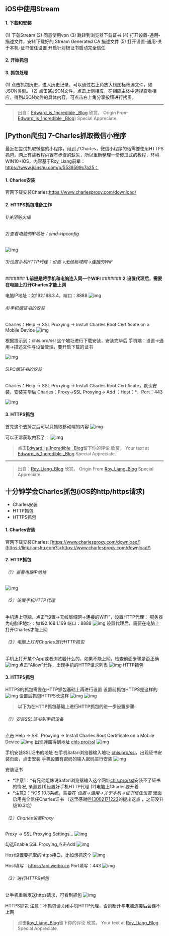 ## iOS中使用Stream

#### 1. 下载和安装

(1) 下载Stream
(2) 同意使用vpn
(3) 跳转到浏览器下载证书
(4) 打开设置-通用-描述文件，安转下载好的 Stream Generated CA 描述文件
(5) 打开设置-通用-关于本机-证书信任设置 开启针对根证书启动完全信任

#### 2. 开始抓包

#### 3. 抓包处理

(1) 点击抓包历史，进入历史记录。可以通过右上角放大镜图标筛选文件，如JSON类型。
(2) 点击某JSON文件，点击上侧相应，在相应主体中选择查看相应，得到JSON文件的具体内容。可点击右上角分享按钮进行拷贝。

------


> 出自：[Edward_is_1ncredible _Blog](https://blog.csdn.net/Edward_is_1ncredible/article/details/84023572)
> 欣赏。
> Origin From [Edward_is_1ncredible _Blog](https://blog.csdn.net/Edward_is_1ncredible/article/details/84023572))
> Special Appreciate.

## [Python爬虫] 7-Charles抓取微信小程序
最近在尝试抓取微信的小程序，用到了Charles，微信小程序的话需要使用HTTPS抓包，网上有些教程内容有步骤的缺失，所以重新整理一份傻瓜式的教程，环境WIN10+IOS，内容基于Roy_Liang前辈：https://www.jianshu.com/p/5539599c7a25：

#### 1. Charles安装
官网下载安装Charles:https://www.charlesproxy.com/download/

#### 2. HTTPS抓包准备工作
###### 1)关闭防火墙
###### 2)查看电脑的IP地址：cmd->ipconfig
![img](https://img-blog.csdnimg.cn/20181113093732652.png)

###### 3)设置手机HTTP代理：设置->无线局域网->连接的WiF

####### **1.前提是将手机和电脑连入同一个WIFI**
####### **2.设置代理后，需要在电脑上打开Charles才能上网**

电脑IP地址：如192.168.3.4，端口：8888
![img](https://img-blog.csdnimg.cn/2018111309414933.png?x-oss-process=image/watermark,type_ZmFuZ3poZW5naGVpdGk,shadow_10,text_aHR0cHM6Ly9ibG9nLmNzZG4ubmV0L0Vkd2FyZF9pc18xbmNyZWRpYmxl,size_16,color_FFFFFF,t_70)

###### 4)手机端证书的安装

Charles：Help -> SSL Proxying -> Install Charles Root Certificate on a Mobile Device
![img](https://img-blog.csdnimg.cn/20181113094856356.png)

根据提示到：chls.pro/ssl 这个地址进行下载安装，安装完毕后
手机端：设置->通用->描述文件与设备管理，要开启下载的证书

![img](https://img-blog.csdnimg.cn/20181113095150643.png?x-oss-process=image/watermark,type_ZmFuZ3poZW5naGVpdGk,shadow_10,text_aHR0cHM6Ly9ibG9nLmNzZG4ubmV0L0Vkd2FyZF9pc18xbmNyZWRpYmxl,size_16,color_FFFFFF,t_70)

###### 5)PC端证书的安装
Charles：Help -> SSL Proxying -> Install Charles Root Certificate，默认安装，安装完毕后
Charles：Proxy->SSL Proxying-> Add ：Host：*，Port：443

![img](https://img-blog.csdnimg.cn/20181113095749905.png?x-oss-process=image/watermark,type_ZmFuZ3poZW5naGVpdGk,shadow_10,text_aHR0cHM6Ly9ibG9nLmNzZG4ubmV0L0Vkd2FyZF9pc18xbmNyZWRpYmxl,size_16,color_FFFFFF,t_70)

#### 3. HTTPS抓包
首先这个去掉之后可以只抓取移动端的内容
![img](https://img-blog.csdnimg.cn/20181113094527631.png?x-oss-process=image/watermark,type_ZmFuZ3poZW5naGVpdGk,shadow_10,text_aHR0cHM6Ly9ibG9nLmNzZG4ubmV0L0Vkd2FyZF9pc18xbmNyZWRpYmxl,size_16,color_FFFFFF,t_70)

可以正常获取内容了：
![img](https://img-blog.csdnimg.cn/20181113100145124.png?x-oss-process=image/watermark,type_ZmFuZ3poZW5naGVpdGk,shadow_10,text_aHR0cHM6Ly9ibG9nLmNzZG4ubmV0L0Vkd2FyZF9pc18xbmNyZWRpYmxl,size_16,color_FFFFFF,t_70)

> 点击[Edward_is_1ncredible _Blog](https://blog.csdn.net/Edward_is_1ncredible/article/details/84023572)留下你的评论
> 欣赏。
> Your text at [Edward_is_1ncredible _Blog](https://blog.csdn.net/Edward_is_1ncredible/article/details/84023572)
> Special Appreciate.

------

> 出自：[Roy_Liang_Blog](https://www.jianshu.com/p/5539599c7a25)
> 欣赏。
> Origin From [Roy_Liang_Blog](https://www.jianshu.com/p/5539599c7a25)
> Special Appreciate.

## 十分钟学会Charles抓包(iOS的http/https请求)

- Charles安装
- HTTP抓包
- HTTPS抓包

#### 1. Charles安装

官网下载安装Charles:
 [https://www.charlesproxy.com/download/](https://link.jianshu.com?t=https://www.charlesproxy.com/download/)

#### 2. HTTP抓包

###### （1）查看电脑IP地址
![img](https:////upload-images.jianshu.io/upload_images/2469183-ff851ce2abe6cfe8.png?imageMogr2/auto-orient/strip%7CimageView2/2/w/672/format/webp)
###### （2）设置手机HTTP代理
手机连上电脑，点击“设置->无线局域网->连接的WiFi”，设置HTTP代理：
 服务器为电脑IP地址：如192.168.1.169
 端口：8888
![img](https:////upload-images.jianshu.io/upload_images/2469183-ad19fa10a1815cbc.png?imageMogr2/auto-orient/strip%7CimageView2/2/w/350/format/webp)
设置代理后，需要在电脑上打开Charles才能上网
###### （3）电脑上打开Charles进行HTTP抓包
手机上打开某个App或者浏览器什么的，如果不能上网，检查前面步骤是否正确
![img](https:////upload-images.jianshu.io/upload_images/2469183-8630cf0087d20187.png?imageMogr2/auto-orient/strip%7CimageView2/2/w/782/format/webp)
点击“Allow”允许，出现手机的HTTP请求列表
![img](https:////upload-images.jianshu.io/upload_images/2469183-874a256420dcae1f.png?imageMogr2/auto-orient/strip%7CimageView2/2/w/1000/format/webp)
HTTP抓包
#### 3. HTTPS抓包
HTTPS的抓包需要在HTTP抓包基础上再进行设置
设置前抓包HTTPS是这样的
![img](https:////upload-images.jianshu.io/upload_images/2469183-81c9d7cd686f86eb.png?imageMogr2/auto-orient/strip%7CimageView2/2/w/636/format/webp)
设置后抓包HTTPS长这样
![img](https:////upload-images.jianshu.io/upload_images/2469183-3b9210f6ea4c6403.png?imageMogr2/auto-orient/strip%7CimageView2/2/w/626/format/webp)
![img](https:////upload-images.jianshu.io/upload_images/2469183-c83e45626a1cb35e.png?imageMogr2/auto-orient/strip%7CimageView2/2/w/1000/format/webp)
> **以下为在HTTP抓包基础上进行HTTP抓包的进一步设置步骤:**

###### （1）安装SSL证书到手机设备

点击 Help -> SSL Proxying -> Install Charles Root Certificate on a Mobile Device
![img](https:////upload-images.jianshu.io/upload_images/2469183-8f47a1b1c1540ef7.png?imageMogr2/auto-orient/strip%7CimageView2/2/w/1000/format/webp)
出现弹窗得到地址 [chls.pro/ssl](https://link.jianshu.com?t=chls.pro/ssl)
![img](https:////upload-images.jianshu.io/upload_images/2469183-c7f6ad4a204b0bd4.png?imageMogr2/auto-orient/strip%7CimageView2/2/w/699/format/webp)

手机安装SSL证书的地址
在手机Safari浏览器输入地址 [chls.pro/ssl](https://link.jianshu.com?t=chls.pro/ssl)，出现证书安装页面，点击安装
 手机设置有密码的输入密码进行安装
![img](https:////upload-images.jianshu.io/upload_images/2469183-7ed4a5c8c2a36217.png?imageMogr2/auto-orient/strip%7CimageView2/2/w/249/format/webp)

安装证书

-  *注意1：*有兄弟姐妹说Safari浏览器输入这个网址[chls.pro/ssl](https://link.jianshu.com?t=chls.pro/ssl)安装不了证书的情况,
   亲测要(1)设置好手机HTTP代理    (2)电脑上Charles要开着
-  *注意2：*iOS 10.3系统，需要在 *设置→通用→关于本机→证书信任设置* 里面启用完全信任Charles证书
   （这里感谢[@13002171223](https://www.jianshu.com/users/d4b6b76e81da)的提出这点 ，之前没升级10.3哈）

###### （2）Charles设置Proxy

Proxy -> SSL Proxying Settings...
![img](https:////upload-images.jianshu.io/upload_images/2469183-2c460b4652797ccf.png?imageMogr2/auto-orient/strip%7CimageView2/2/w/549/format/webp)

勾选Enable SSL Proxying,点击Add
![img](https:////upload-images.jianshu.io/upload_images/2469183-11eb2be75eae13fb.png?imageMogr2/auto-orient/strip%7CimageView2/2/w/592/format/webp)

Host设置要抓取的https接口，比如想抓这个
![img](https:////upload-images.jianshu.io/upload_images/2469183-b39831342a11daca.png?imageMogr2/auto-orient/strip%7CimageView2/2/w/285/format/webp)

 Host填写：https://api.weibo.cn
 Port填写：443
![img](https:////upload-images.jianshu.io/upload_images/2469183-ca37de9cdb920511.png?imageMogr2/auto-orient/strip%7CimageView2/2/w/1000/format/webp)

###### （3）进行HTTPS抓包
让手机重新发送https请求，可看到抓包
![img](https:////upload-images.jianshu.io/upload_images/2469183-5f1b21912781d466.png?imageMogr2/auto-orient/strip%7CimageView2/2/w/1000/format/webp)

HTTPS抓包
注意：不抓包请关闭手机HTTP代理，否则断开与电脑连接后会连不上网

> 点击[Roy_Liang_Blog](https://www.jianshu.com/p/5539599c7a25)留下你的评论
> 欣赏。
> Your text at [Roy_Liang_Blog](https://www.jianshu.com/p/5539599c7a25)
> Special Appreciate.
